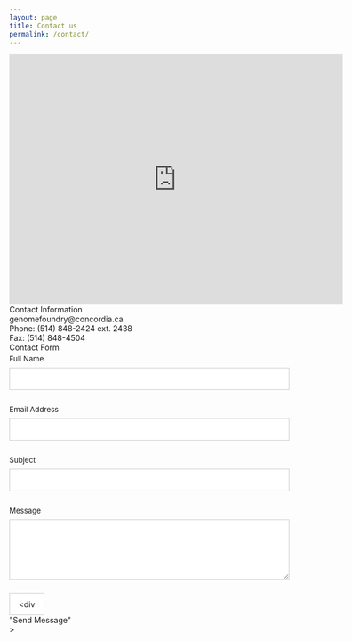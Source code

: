 ```yaml
---
layout: page
title: Contact us
permalink: /contact/
---
```

<div class="row">
    <div class="map-container">
        <iframe src="https://www.google.com/maps/embed?pb=!1m18!1m12!1m3!1d5597.274156403949!2d-73.64867448806763!3d45.45696899788426!2m3!1f0!2f0!3f0!3m2!1i1024!2i768!4f13.1!3m3!1m2!1s0x4cc9172e70050287%3A0xc4df37b92817328e!2sCentre%20for%20Structural%20and%20Functional%20Genomics%20(GE)!5e0!3m2!1sen!2sca!4v1653612428712!5m2!1sen!2sca" width="600" height="450" style="border:0;" allowfullscreen="" loading="lazy" referrerpolicy="no-referrer-when-downgrade"></iframe>
    </div>
</div>
<div class="row">
    <div class="col-6">
        <div class="contact-info-title">Contact Information</div>
        <div class="contact-info-text">genomefoundry@concordia.ca</div>
        <div class="contact-info-text">Phone: (514) 848-2424 ext. 2438</div>
        <div class="contact-info-text">Fax: (514) 848-4504</div>
    </div>
    <div class="col-6">
        <div class="contact-info-title">Contact Form</div>
        <div id="fs-frm" name="contact_form" accept-charset="utf-8" action="https://formspree.io/f/mknyyvrr" method="POST">
            <fieldset id="fs-frm-inputs">
                <label for="full-name"><div class="contact-info-text">Full Name</div></label>
                <input type="text" name="name" id="full-name" placeholder="" required="">
                <label for="email-address"><div class="contact-info-text">Email Address</div></label>
                <input type="email" name="_replyto" id="email-address" placeholder="" required="">
                <label for="email-subject"><div class="contact-info-text">Subject</div></label>
                <input type="text" name="subject" id="email-subject" placeholder="" required="">
                <label for="message"><div class="contact-info-text">Message</div></label>
                <textarea rows="5" name="message" id="message" placeholder="" required=""></textarea>
                <input type="hidden" name="_subject" id="email-subject" value="Contact Form Submission">
            </fieldset>
          <input type="submit" value=<div class="contact-info-text">"Send Message"</div>>
        </form>
    </div>
</div>
<style>/* reset */
#fs-frm input,
#fs-frm select,
#fs-frm textarea,
#fs-frm fieldset,
#fs-frm optgroup,
#fs-frm label,
#fs-frm #card-element:disabled {
  font-family: inherit;
  font-size: 100%;
  color: inherit;
  border: none;
  border-radius: 0;
  display: block;
  width: 100%;
  padding: 0;
  margin: 0;
  -webkit-appearance: none;
  -moz-appearance: none;
}
#fs-frm label,
#fs-frm legend,
#fs-frm ::placeholder {
  font-size: .825rem;
  margin-bottom: .5rem;
  padding-top: .2rem;
  display: flex;
  align-items: baseline;
}
/* border, padding, margin, width */
#fs-frm input,
#fs-frm select,
#fs-frm textarea,
#fs-frm #card-element {
  border: 1px solid rgba(0,0,0,0.2);
  background-color: rgba(255,255,255,0.9);
  padding: .75em 1rem;
  margin-bottom: 1.5rem;
}
#fs-frm input:focus,
#fs-frm select:focus,
#fs-frm textarea:focus {
  background-color: white;
  outline-style: solid;
  outline-width: thin;
  outline-color: gray;
  outline-offset: -1px;
}
#fs-frm [type="text"],
#fs-frm [type="email"] {
  width: 100%;
}
#fs-frm [type="button"],
#fs-frm [type="submit"],
#fs-frm [type="reset"] {
  width: auto;
  cursor: pointer;
  -webkit-appearance: button;
  -moz-appearance: button;
  appearance: button;
}
#fs-frm [type="button"]:focus,
#fs-frm [type="submit"]:focus,
#fs-frm [type="reset"]:focus {
  outline: none;
}
#fs-frm [type="submit"],
#fs-frm [type="reset"] {
  margin-bottom: 0;
}
#fs-frm select {
  text-transform: none;
}
#fs-frm [type="checkbox"] {
  -webkit-appearance: checkbox;
  -moz-appearance: checkbox;
  appearance: checkbox;
  display: inline-block;
  width: auto;
  margin: 0 .5em 0 0 !important;
}
#fs-frm [type="radio"] {
  -webkit-appearance: radio;
  -moz-appearance: radio;
  appearance: radio;
}
/* address, locale */
#fs-frm fieldset.locale input[name="city"],
#fs-frm fieldset.locale select[name="state"],
#fs-frm fieldset.locale input[name="postal-code"] {
  display: inline;
}
#fs-frm fieldset.locale input[name="city"] {
  width: 52%;
}
#fs-frm fieldset.locale select[name="state"],
#fs-frm fieldset.locale input[name="postal-code"] {
  width: 20%;
}
#fs-frm fieldset.locale input[name="city"],
#fs-frm fieldset.locale select[name="state"] {
  margin-right: 3%;
}
</style>